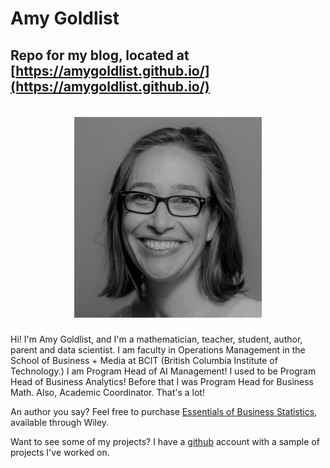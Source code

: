 # Amy Goldlist

## Repo for my blog, located at [https://amygoldlist.github.io/](https://amygoldlist.github.io/)

<h5 align="center">
  <br>
<img src="/images/amy.jpg" alt = "image" width="300">
<br>
</h5>

Hi! I'm Amy Goldlist, and I'm a mathematician, teacher, student, author, parent and data scientist.
I am faculty in Operations Management in the School of Business + Media at BCIT (British Columbia Institute of Technology.)  I am Program Head of AI Management!  I used to be Program Head of Business Analytics! Before that I was Program Head for Business Math.  Also, Academic Coordinator.  That's a lot!

An author you say?  Feel free to purchase [Essentials of Business Statistics](http://wileyplus.wiley.com/essentials-of-business-statistics-canadian-edition/), available through Wiley.

Want to see some of my projects?  I have a [github](https://github.com/amygoldlist) account with a sample of projects I've worked on.
